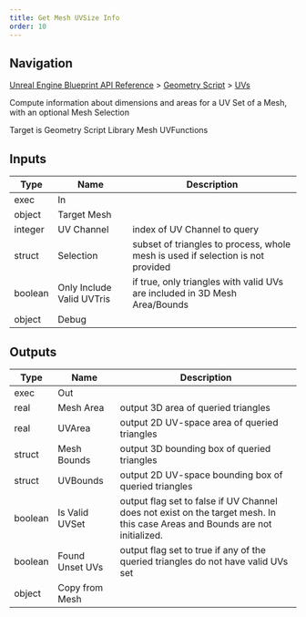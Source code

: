 ```yaml
---
title: Get Mesh UVSize Info
order: 10
---
```

## Navigation

[Unreal Engine Blueprint API Reference](https://dev.epicgames.com/documentation/en-us/unreal-engine/BlueprintAPI) > [Geometry Script](https://dev.epicgames.com/documentation/en-us/unreal-engine/BlueprintAPI/GeometryScript) > [UVs](https://dev.epicgames.com/documentation/en-us/unreal-engine/BlueprintAPI/GeometryScript/UVs)

Compute information about dimensions and areas for a UV Set of a Mesh, with an optional Mesh Selection

Target is Geometry Script Library Mesh UVFunctions

## Inputs

| Type | Name | Description |
| --- | --- | --- |
| exec | In |  |
| object | Target Mesh |  |
| integer | UV Channel | index of UV Channel to query |
| struct | Selection | subset of triangles to process, whole mesh is used if selection is not provided |
| boolean | Only Include Valid UVTris | if true, only triangles with valid UVs are included in 3D Mesh Area/Bounds |
| object | Debug |  |

## Outputs

| Type | Name | Description |
| --- | --- | --- |
| exec | Out |  |
| real | Mesh Area | output 3D area of queried triangles |
| real | UVArea | output 2D UV-space area of queried triangles |
| struct | Mesh Bounds | output 3D bounding box of queried triangles |
| struct | UVBounds | output 2D UV-space bounding box of queried triangles |
| boolean | Is Valid UVSet | output flag set to false if UV Channel does not exist on the target mesh. In this case Areas and Bounds are not initialized. |
| boolean | Found Unset UVs | output flag set to true if any of the queried triangles do not have valid UVs set |
| object | Copy from Mesh |  |
